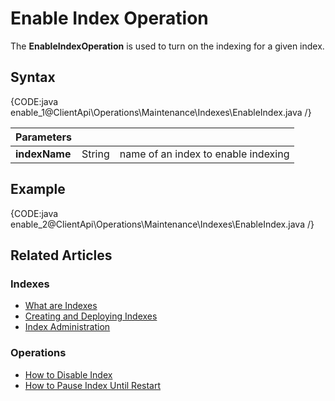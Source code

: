 # Enable Index Operation

The **EnableIndexOperation** is used to turn on the indexing for a given index.


## Syntax

{CODE:java enable_1@ClientApi\Operations\Maintenance\Indexes\EnableIndex.java /}

| Parameters | | |
| ------------- | ------------- | ----- |
| **indexName** | String | name of an index to enable indexing |

## Example

{CODE:java enable_2@ClientApi\Operations\Maintenance\Indexes\EnableIndex.java /}

## Related Articles

### Indexes

- [What are Indexes](../../../../indexes/what-are-indexes)
- [Creating and Deploying Indexes](../../../../indexes/creating-and-deploying)
- [Index Administration](../../../../indexes/index-administration)

### Operations

- [How to Disable Index](../../../../client-api/operations/maintenance/indexes/disable-index)
- [How to Pause Index Until Restart](../../../../client-api/operations/maintenance/indexes/stop-index)
